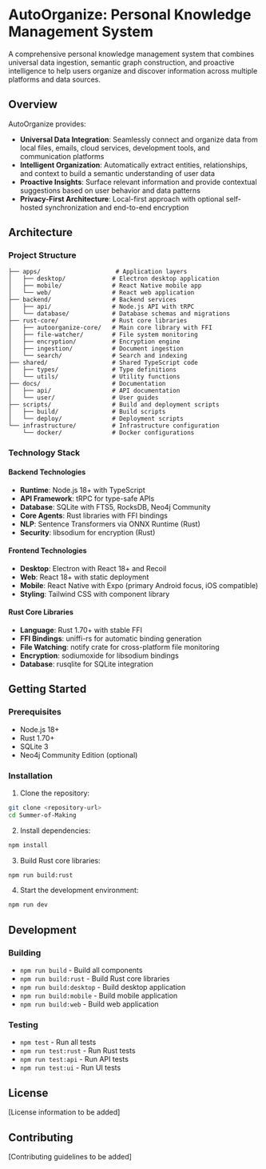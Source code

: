 # AutoOrganize: Personal Knowledge Management System

A comprehensive personal knowledge management system that combines universal data ingestion, semantic graph construction, and proactive intelligence to help users organize and discover information across multiple platforms and data sources.

## Overview

AutoOrganize provides:
- **Universal Data Integration**: Seamlessly connect and organize data from local files, emails, cloud services, development tools, and communication platforms
- **Intelligent Organization**: Automatically extract entities, relationships, and context to build a semantic understanding of user data
- **Proactive Insights**: Surface relevant information and provide contextual suggestions based on user behavior and data patterns
- **Privacy-First Architecture**: Local-first approach with optional self-hosted synchronization and end-to-end encryption

## Architecture

### Project Structure

```
├── apps/                     # Application layers
│   ├── desktop/             # Electron desktop application
│   ├── mobile/              # React Native mobile app
│   └── web/                 # React web application
├── backend/                 # Backend services
│   ├── api/                 # Node.js API with tRPC
│   └── database/            # Database schemas and migrations
├── rust-core/               # Rust core libraries
│   ├── autoorganize-core/   # Main core library with FFI
│   ├── file-watcher/        # File system monitoring
│   ├── encryption/          # Encryption engine
│   ├── ingestion/           # Document ingestion
│   └── search/              # Search and indexing
├── shared/                  # Shared TypeScript code
│   ├── types/               # Type definitions
│   └── utils/               # Utility functions
├── docs/                    # Documentation
│   ├── api/                 # API documentation
│   └── user/                # User guides
├── scripts/                 # Build and deployment scripts
│   ├── build/               # Build scripts
│   └── deploy/              # Deployment scripts
└── infrastructure/          # Infrastructure configuration
    └── docker/              # Docker configurations
```

### Technology Stack

#### Backend Technologies
- **Runtime**: Node.js 18+ with TypeScript
- **API Framework**: tRPC for type-safe APIs
- **Database**: SQLite with FTS5, RocksDB, Neo4j Community
- **Core Agents**: Rust libraries with FFI bindings
- **NLP**: Sentence Transformers via ONNX Runtime (Rust)
- **Security**: libsodium for encryption (Rust)

#### Frontend Technologies
- **Desktop**: Electron with React 18+ and Recoil
- **Web**: React 18+ with static deployment
- **Mobile**: React Native with Expo (primary Android focus, iOS compatible)
- **Styling**: Tailwind CSS with component library

#### Rust Core Libraries
- **Language**: Rust 1.70+ with stable FFI
- **FFI Bindings**: uniffi-rs for automatic binding generation
- **File Watching**: notify crate for cross-platform file monitoring
- **Encryption**: sodiumoxide for libsodium bindings
- **Database**: rusqlite for SQLite integration

## Getting Started

### Prerequisites

- Node.js 18+
- Rust 1.70+
- SQLite 3
- Neo4j Community Edition (optional)

### Installation

1. Clone the repository:
```bash
git clone <repository-url>
cd Summer-of-Making
```

2. Install dependencies:
```bash
npm install
```

3. Build Rust core libraries:
```bash
npm run build:rust
```

4. Start the development environment:
```bash
npm run dev
```

## Development

### Building

- `npm run build` - Build all components
- `npm run build:rust` - Build Rust core libraries
- `npm run build:desktop` - Build desktop application
- `npm run build:mobile` - Build mobile application
- `npm run build:web` - Build web application

### Testing

- `npm test` - Run all tests
- `npm run test:rust` - Run Rust tests
- `npm run test:api` - Run API tests
- `npm run test:ui` - Run UI tests

## License

[License information to be added]

## Contributing

[Contributing guidelines to be added]